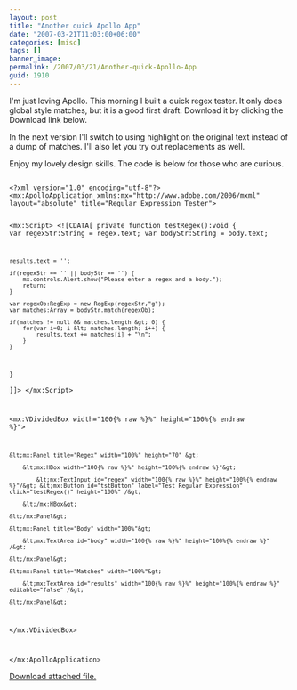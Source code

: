 ```yaml
---
layout: post
title: "Another quick Apollo App"
date: "2007-03-21T11:03:00+06:00"
categories: [misc]
tags: []
banner_image: 
permalink: /2007/03/21/Another-quick-Apollo-App
guid: 1910
---
```


I'm just loving Apollo. This morning I built a quick regex tester. It only does global style matches, but it is a good first draft. Download it by clicking the Download link below.

In the next version I'll switch to using highlight on the original text instead of a dump of matches. I'll also let you try out replacements as well.

Enjoy my lovely design skills. The code is below for those who are curious.
<!--more-->
<code>
&lt;?xml version="1.0" encoding="utf-8"?&gt;
&lt;mx:ApolloApplication xmlns:mx="http://www.adobe.com/2006/mxml" layout="absolute" title="Regular Expression Tester"&gt;

&lt;mx:Script&gt;
&lt;![CDATA[
private function testRegex():void {
	var regexStr:String = regex.text;
	var bodyStr:String = body.text;
	
	results.text = '';
	
	if(regexStr == '' || bodyStr == '') {
		mx.controls.Alert.show("Please enter a regex and a body.");
		return;
	}
	
	var regexOb:RegExp = new RegExp(regexStr,"g");
	var matches:Array = bodyStr.match(regexOb);
	
	if(matches != null && matches.length &gt; 0) {
		for(var i=0; i &lt; matches.length; i++) {
			results.text += matches[i] + "\n";
		}
	}
}		
]]&gt;
&lt;/mx:Script&gt;

&lt;mx:VDividedBox width="100{% raw %}%" height="100%{% endraw %}"&gt;
	
	&lt;mx:Panel title="Regex" width="100%" height="70" &gt;

		&lt;mx:HBox width="100{% raw %}%" height="100%{% endraw %}"&gt;
			
			&lt;mx:TextInput id="regex" width="100{% raw %}%" height="100%{% endraw %}"/&gt; &lt;mx:Button id="tstButton" label="Test Regular Expression" click="testRegex()" height="100%" /&gt;
			
		&lt;/mx:HBox&gt;
		
	&lt;/mx:Panel&gt;
	
	&lt;mx:Panel title="Body" width="100%"&gt;
		
		&lt;mx:TextArea id="body" width="100{% raw %}%" height="100%{% endraw %}" /&gt;

	&lt;/mx:Panel&gt;

	&lt;mx:Panel title="Matches" width="100%"&gt;
		
		&lt;mx:TextArea id="results" width="100{% raw %}%" height="100%{% endraw %}" editable="false" /&gt;

	&lt;/mx:Panel&gt;

&lt;/mx:VDividedBox&gt;

&lt;/mx:ApolloApplication&gt;
</code><p><a href='enclosures/D{% raw %}%3A%{% endraw %}5Cwebsites{% raw %}%5Cdev%{% endraw %}2Ecamdenfamily{% raw %}%2Ecom%{% endraw %}5Cenclosures{% raw %}%2Fregex%{% endraw %}2Ezip'>Download attached file.</a></p>